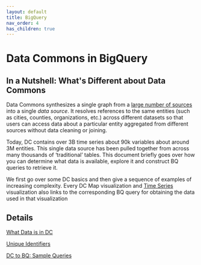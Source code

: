 ```yaml
---
layout: default
title: BigQuery
nav_order: 4
has_children: true
---
```


# Data Commons in BigQuery

## In a Nutshell: What's Different about Data Commons

Data Commons synthesizes a single graph from a [large number of sources](https://docs.datacommons.org/datasets/) into a single _data source_. It resolves references to the same entities (such as cities, counties, organizations, etc.) across different datasets so that users can access data about a particular entity aggregated from different sources without data cleaning or joining.

Today, DC contains over 3B time series about 90k variables about around 3M entities. This single data source has been pulled together from across many thousands of ‘traditional’ tables. This document briefly goes over how you can determine what data is available, explore it and construct BQ queries to retrieve it.

We first go over some DC basics and then give a sequence of examples of increasing complexity. Every DC Map visualization and [Time Series](https://datacommons.org/tools/timeline#&place=geoId/0606000,geoId/2511000,geoId/2603000,geoId/1777005,geoId/1225175,geoId/4815976&statsVar=Count_CriminalActivities_ViolentCrime) visualization also links to the corresponding BQ query for obtaining the data used in that visualization

## Details

[What Data is in DC](/bigquery/data_in_bq.html)

[Unique Identifiers](/bigquery/unique_identifiers.html)

[DC to BQ: Sample Queries](/bigquery/dc_to_bq_queries.html)
